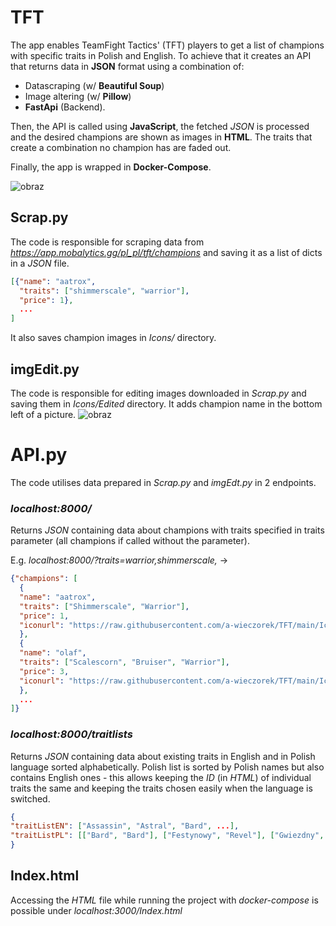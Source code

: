 # TFT
The app enables TeamFight Tactics' (TFT) players to get a list of champions with specific traits in Polish and English.
To achieve that it creates an API that returns data in **JSON** format using a combination of:
- Datascraping (w/ **Beautiful Soup**)
- Image altering (w/ **Pillow**)
- **FastApi** (Backend).

Then, the API is called using **JavaScript**, the fetched *JSON* is processed and the desired champions are shown as images in **HTML**. The traits that create a combination no champion has are faded out.

Finally, the app is wrapped in **Docker-Compose**.

![obraz](https://user-images.githubusercontent.com/102622810/177196769-ecc1694e-df40-4447-bf98-460c39331b91.png)


## Scrap.py
The code is responsible for scraping data from *https://app.mobalytics.gg/pl_pl/tft/champions* and saving it as a list of dicts in a *JSON* file.
```JSON
[{"name": "aatrox", 
  "traits": ["shimmerscale", "warrior"],
  "price": 1},
  ...
]
```
It also saves champion images in *Icons/* directory.


## imgEdit.py
The code is responsible for editing images downloaded in *Scrap.py* and saving them in *Icons/Edited* directory. It adds champion name in the bottom left of a picture.
![obraz](https://user-images.githubusercontent.com/102622810/177202845-69ac835b-8bec-42e5-9138-81c56a5a4e2d.png)


# API.py
The code utilises data prepared in *Scrap.py* and *imgEdt.py* in 2 endpoints.


### *localhost:8000/*
Returns *JSON* containing data about champions with traits specified in traits parameter (all champions if called without the parameter).

E.g. *localhost:8000/?traits=warrior,shimmerscale,*  ->
```JSON
{"champions": [
  { 
  "name": "aatrox",
  "traits": ["Shimmerscale", "Warrior"], 
  "price": 1, 
  "iconurl": "https://raw.githubusercontent.com/a-wieczorek/TFT/main/IconsEdited/aatrox.jpg"
  }, 
  {
  "name": "olaf", 
  "traits": ["Scalescorn", "Bruiser", "Warrior"], 
  "price": 3, 
  "iconurl": "https://raw.githubusercontent.com/a-wieczorek/TFT/main/IconsEdited/olaf.jpg"
  },
  ...
]}
```


### *localhost:8000/traitlists*
Returns *JSON* containing data about existing traits in English and in Polish language sorted alphabetically. Polish list is sorted by Polish names but also contains English ones - this allows keeping the *ID* (in *HTML*) of individual traits the same and keeping the traits chosen easily when the language is switched.
```JSON
{
"traitListEN": ["Assassin", "Astral", "Bard", ...], 
"traitListPL": [["Bard", "Bard"], ["Festynowy", "Revel"], ["Gwiezdny", "Astral"], ...]
}
```

## Index.html
Accessing the *HTML* file while running the project with *docker-compose* is possible under *localhost:3000/Index.html*

